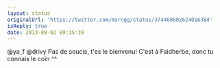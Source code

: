 ```yaml
---
layout: status
originalUrl: 'https://twitter.com/marcgg/status/374460602624016384'
isReply: true
date: 2013-09-02 09:15:39
---
```


@ya_f @drivy Pas de soucis, t'es le bienvenu! C'est à Faidherbe, donc tu connais le coin ^^
